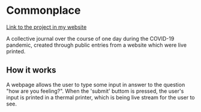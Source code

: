# Commonplace
[Link to the project in my website](https://rocioreyaloe.com/Commonplace)

A collective journal over the course of one day during the COVID-19 pandemic, created through public entries from a website which were live printed.


## How it works
A webpage allows the user to type some input in answer to the question "how are you feeling?". When the 'submit' buttom is pressed, the user's input is printed in a thermal printer, which is being live stream for the user to see.
